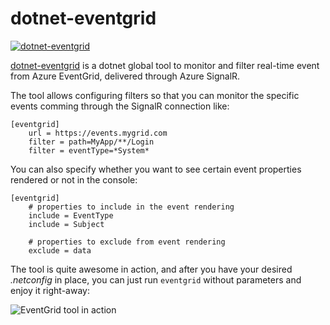 # dotnet-eventgrid

[![dotnet-eventgrid](https://img.shields.io/nuget/v/dotnet-eventgrid.svg?color=royalblue&label=dotnet-eventgrid)](https://nuget.org/packages/dotnet-eventgrid)

[dotnet-eventgrid](https://github.com/kzu/dotnet-eventgrid) is a dotnet global tool to 
monitor and filter real-time event from Azure EventGrid, delivered through Azure SignalR.

The tool allows configuring filters so that you can monitor the specific events comming through 
the SignalR connection like:

```dotnetconfig
[eventgrid]
	url = https://events.mygrid.com
	filter = path=MyApp/**/Login
	filter = eventType=*System*
```

You can also specify whether you want to see certain event properties rendered or not in the console:

```dotnetconfig
[eventgrid]
	# properties to include in the event rendering
	include = EventType
	include = Subject

	# properties to exclude from event rendering
	exclude = data
```

The tool is quite awesome in action, and after you have your desired *.netconfig* in place, you can 
just run `eventgrid` without parameters and enjoy it right-away:

![EventGrid tool in action](https://raw.github.com/kzu/dotnet-eventgrid/master/img/eventgrid.gif)